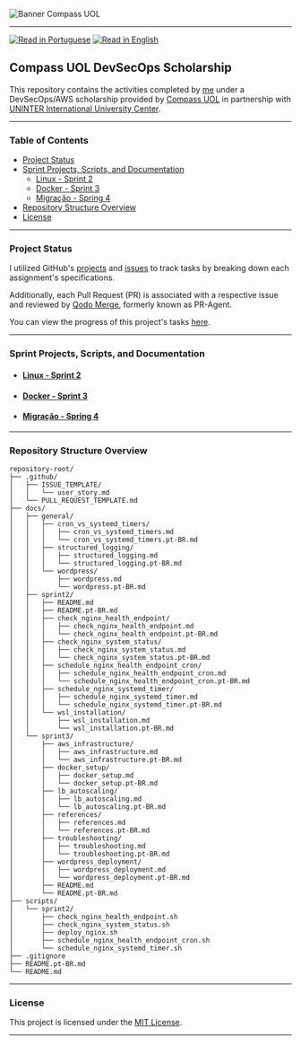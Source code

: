 ![Banner Compass UOL](https://vetores.org/d/compass-uol.svg)

---
[![Read in Portuguese](https://img.shields.io/badge/%F0%9F%87%A7%F0%9F%87%B7%20Portugu%C3%AAs-gray.svg)](README.pt-BR.md)
[![Read in English](https://img.shields.io/badge/%F0%9F%87%BA%F0%9F%87%B8%20English-F0FFFF.svg)](README.md)


## Compass UOL DevSecOps Scholarship

This repository contains the activities completed by [me](https://github.com/georgrybski) under a DevSecOps/AWS scholarship provided by [Compass UOL](https://compass.uol/en/home/) in partnership with [UNINTER International University Center](https://www.uninter.com/centro-universitario/).

---

### Table of Contents
- [Project Status](#project-status)
- [Sprint Projects, Scripts, and Documentation](#sprint-projects-scripts-and-documentation)
  - [Linux - Sprint 2](#linux---sprint-2)
  - [Docker - Sprint 3](#docker---sprint-3)
  - [Migração - Spring 4](#docker---sprint-3)
- [Repository Structure Overview](#repository-structure-overview)
- [License](#license)

---

### Project Status

I utilized GitHub's [projects](https://docs.github.com/en/issues/planning-and-tracking-with-projects/learning-about-projects/about-projects) and [issues](https://docs.github.com/en/issues/tracking-your-work-with-issues/about-issues) to track tasks by breaking down each assignment's specifications.

Additionally, each Pull Request (PR) is associated with a respective issue and reviewed by [Qodo Merge](https://qodo-merge-docs.qodo.ai/), formerly known as PR-Agent.

You can view the progress of this project's tasks [here](https://github.com/users/georgrybski/projects/3).

---

### Sprint Projects, Scripts, and Documentation
- #### [Linux - Sprint 2](docs/sprint2/README.md)
- #### [Docker - Sprint 3](docs/sprint3/README.md)
- #### [Migração - Spring 4](docs/sprint4/budget-projeto-final.pt-BR.md)

---

### Repository Structure Overview
```
repository-root/
├── .github/
│   ├── ISSUE_TEMPLATE/
│   │   └── user_story.md
│   └── PULL_REQUEST_TEMPLATE.md
├── docs/
│   ├── general/
│   │   ├── cron_vs_systemd_timers/
│   │   │   ├── cron_vs_systemd_timers.md
│   │   │   └── cron_vs_systemd_timers.pt-BR.md
│   │   ├── structured_logging/
│   │   │   ├── structured_logging.md
│   │   │   └── structured_logging.pt-BR.md
│   │   └── wordpress/
│   │       ├── wordpress.md
│   │       └── wordpress.pt-BR.md
│   ├── sprint2/
│   │   ├── README.md
│   │   ├── README.pt-BR.md
│   │   ├── check_nginx_health_endpoint/
│   │   │   ├── check_nginx_health_endpoint.md
│   │   │   └── check_nginx_health_endpoint.pt-BR.md
│   │   ├── check_nginx_system_status/
│   │   │   ├── check_nginx_system_status.md
│   │   │   └── check_nginx_system_status.pt-BR.md
│   │   ├── schedule_nginx_health_endpoint_cron/
│   │   │   ├── schedule_nginx_health_endpoint_cron.md
│   │   │   └── schedule_nginx_health_endpoint_cron.pt-BR.md
│   │   ├── schedule_nginx_systemd_timer/
│   │   │   ├── schedule_nginx_systemd_timer.md
│   │   │   └── schedule_nginx_systemd_timer.pt-BR.md
│   │   └── wsl_installation/
│   │       ├── wsl_installation.md
│   │       └── wsl_installation.pt-BR.md
│   └── sprint3/
│       ├── aws_infrastructure/
│       │   ├── aws_infrastructure.md
│       │   └── aws_infrastructure.pt-BR.md
│       ├── docker_setup/
│       │   ├── docker_setup.md
│       │   └── docker_setup.pt-BR.md
│       ├── lb_autoscaling/
│       │   ├── lb_autoscaling.md
│       │   └── lb_autoscaling.pt-BR.md
│       ├── references/
│       │   ├── references.md
│       │   └── references.pt-BR.md
│       ├── troubleshooting/
│       │   ├── troubleshooting.md
│       │   └── troubleshooting.pt-BR.md
│       ├── wordpress_deployment/
│       │   ├── wordpress_deployment.md
│       │   └── wordpress_deployment.pt-BR.md
│       ├── README.md
│       └── README.pt-BR.md
├── scripts/
│   └── sprint2/
│       ├── check_nginx_health_endpoint.sh
│       ├── check_nginx_system_status.sh
│       ├── deploy_nginx.sh
│       ├── schedule_nginx_health_endpoint_cron.sh
│       └── schedule_nginx_systemd_timer.sh
├── .gitignore
├── README.pt-BR.md
└── README.md
```

---

### License

This project is licensed under the [MIT License](LICENSE).

---
